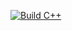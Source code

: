 [![Build C++](https://github.com/avankineni/helloWorld/actions/workflows/main.yml/badge.svg)](https://github.com/avankineni/helloWorld/actions/workflows/main.yml)
